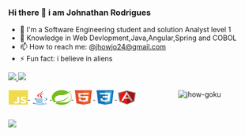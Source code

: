### Hi there 👋 i am Johnathan Rodrigues

- 🌱 I'm a Software Engineering student and solution Analyst level 1
- 🌱 Knowledge in Web Devlopment,Java,Angular,Spring and COBOL
- 📫 How to reach me: @jhowjo24@gmail.com
- ⚡ Fun fact: i believe in aliens

 <div>
  <a href="https://github.com/jhow24">
  <img height="180em" src="https://github-readme-stats.vercel.app/api?username=jhow24&show_icons=true&theme=dark&include_all_commits=true&count_private=true"/>
  <img height="180em" src="https://github-readme-stats.vercel.app/api/top-langs/?username=jhow24&layout=compact&langs_count=7&theme=dark"/>
</div>
<div style="display: inline_block"><br>
  <img align="center" alt="Rafa-Js" height="30" width="40" src="https://raw.githubusercontent.com/devicons/devicon/master/icons/javascript/javascript-plain.svg">
  <img align="center" alt="Rafa-React" height="30" width="40" src="https://raw.githubusercontent.com/devicons/devicon/master/icons/java/java-original.svg">
 <img align="center" alt="Rafa-React" height="30" width="40" src="https://raw.githubusercontent.com/devicons/devicon/master/icons/spring/spring-original.svg">
  <img align="center" alt="Rafa-HTML" height="30" width="40" src="https://raw.githubusercontent.com/devicons/devicon/master/icons/html5/html5-original.svg">
  <img align="center" alt="Rafa-CSS" height="30" width="40" src="https://raw.githubusercontent.com/devicons/devicon/master/icons/css3/css3-original.svg">
 <img align="center" alt="Rafa-CSS" height="30" width="40" src="https://raw.githubusercontent.com/devicons/devicon/master/icons/angularjs/angularjs-original.svg">
  <img align="right" style=" height: 160px; width:160px;" alt="jhow-goku" src="https://steamuserimages-a.akamaihd.net/ugc/914666100549841580/7F010F7B7D115AAC70BE0A49AEE14F786B9C2FE2/?imw=5000&imh=5000&ima=fit&impolicy=Letterbox&imcolor=%23000000&letterbox=false">
</div>
  
  ##
  
  <div> 
  <a href="https://www.linkedin.com/in/johnathan-rodrigues-13997b133/" target="_blank"><img src="https://img.shields.io/badge/-LinkedIn-%230077B5?style=for-the-badge&logo=linkedin&logoColor=white" target="_blank"></a> 
  </div>
